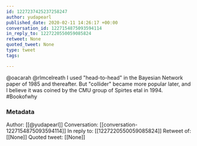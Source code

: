```yaml
---
id: 1227237425237258247
author: yudapearl
published_date: 2020-02-11 14:26:17 +00:00
conversation_id: 1227154875093594114
in_reply_to: 1227220550059085824
retweet: None
quoted_tweet: None
type: tweet
tags:

---
```


@oacarah @rlmcelreath I used "head-to-head" in the Bayesian Network paper of 1985 and thereafter. But "collider" became more popular later, and I believe it was coined by the CMU group of Spirtes etal in 1994. #Bookofwhy

### Metadata

Author: [[@yudapearl]]
Conversation: [[conversation-1227154875093594114]]
In reply to: [[1227220550059085824]]
Retweet of: [[None]]
Quoted tweet: [[None]]
